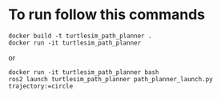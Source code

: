 # To run follow this commands 
```
docker build -t turtlesim_path_planner .
docker run -it turtlesim_path_planner
```

or
```
docker run -it turtlesim_path_planner bash
ros2 launch turtlesim_path_planner path_planner_launch.py trajectory:=circle
```

